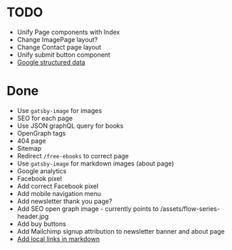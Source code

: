 # TODO

- Unify Page components with Index
- Change ImagePage layout?
- Change Contact page layout
- Unify submit button component
- [Google structured data](https://developers.google.com/search/docs/guides/intro-structured-data)

# Done

- Use `gatsby-image` for images
- SEO for each page
- Use JSON graphQL query for books
- OpenGraph tags
- 404 page
- Sitemap
- Redirect `/free-ebooks` to correct page
- Use `gatsby-image` for markdown images (about page)
- Google analytics
- Facebook pixel
- Add correct Facebook pixel
- Add mobile navigation menu
- Add newsletter thank you page?
- Add SEO open graph image - currently points to /assets/flow-series-header.jpg
- Add buy buttons
- Add Mailchimp signup attribution to newsletter banner and about page
- [Add local links in markdown](https://www.gatsbyjs.org/packages/gatsby-plugin-catch-links/)
